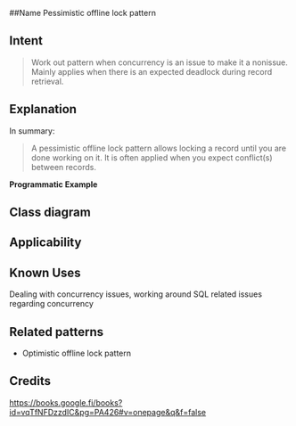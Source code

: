 ##Name
Pessimistic offline lock pattern

[comment]: <> (---)

[comment]: <> (layout: pattern)

[comment]: <> (title: Pessimistic offline lock )

[comment]: <> (folder: pessimistic-offline-lock)

[comment]: <> (permalink: /patterns/pessimistic-offline-lock/)

[comment]: <> (categories: Structural)

[comment]: <> (tags:)

[comment]: <> (- Pessimistic Offline Lock Pattern)

[comment]: <> (---)

## Intent

> Work out pattern when concurrency is an issue to make it 
> a nonissue. Mainly applies when there is an expected deadlock during 
> record retrieval.
> 
## Explanation

In summary:

> A pessimistic offline lock pattern allows locking 
> a record until you are done working on it. It is often applied when you 
> expect conflict(s) between records. 

**Programmatic Example**


## Class diagram



## Applicability


## Known Uses

Dealing with concurrency issues, working around SQL related issues regarding
concurrency

## Related patterns

- Optimistic offline lock pattern



## Credits

https://books.google.fi/books?id=vqTfNFDzzdIC&pg=PA426#v=onepage&q&f=false

